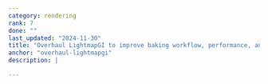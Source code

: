 ```yaml
---
category: rendering
rank: 7
done: ""
last_updated: "2024-11-30"
title: "Overhaul LightmapGI to improve baking workflow, performance, and features"
anchor: "overhaul-lightmapgi"
description: |

---
```

